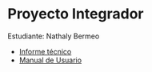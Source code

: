 # Proyecto Integrador

Estudiante: Nathaly Bermeo

- [Informe técnico](https://github.com/NathalyBermeo97/ifgf/blob/dev/InformeTécnico_NathalyBermeo-2022.pdf)
- [Manual de Usuario](https://www.youtube.com/watch?v=SQKP-GNjwq4)



